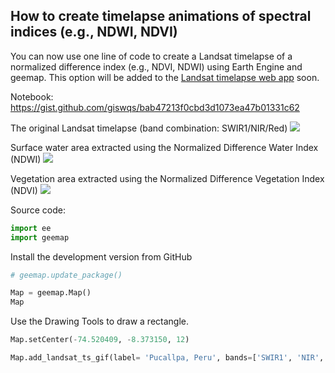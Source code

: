 ## How to create timelapse animations of spectral indices (e.g., NDWI, NDVI)

You can now use one line of code to create a Landsat timelapse of a normalized difference index (e.g., NDVI, NDWI) using Earth Engine and geemap. This option will be added to the  [Landsat timelapse web app](https://geemap.herokuapp.com/voila/render/timelapse.ipynb)  soon. 

Notebook: https://gist.github.com/giswqs/bab47213f0cbd3d1073ea47b01331c62


The original Landsat timelapse (band combination: SWIR1/NIR/Red)
![](https://i.imgur.com/gNnQ2iH.gif)

Surface water area extracted using the Normalized Difference Water Index (NDWI)
![](https://i.imgur.com/Lh0krwz.gif)

Vegetation area extracted using the Normalized Difference Vegetation Index (NDVI)
![](https://i.imgur.com/C5cbBoC.gif)

Source code:

```python
import ee
import geemap
```

Install the development version from GitHub


```python
# geemap.update_package()
```


```python
Map = geemap.Map()
Map
```

Use the Drawing Tools to draw a rectangle.


```python
Map.setCenter(-74.520409, -8.373150, 12)
```


```python
Map.add_landsat_ts_gif(label= 'Pucallpa, Peru', bands=['SWIR1', 'NIR', 'Red'], nd_bands=['NIR', 'Red'], nd_palette=['black', 'green'], nd_threshold=0.3, start_year=2000, start_date='01-01', end_date='12-31', frames_per_second=5)
```
